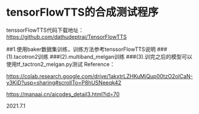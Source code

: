 # tensorFlowTTS的合成测试程序
tenssorFlowTTS代码下载地址：https://github.com/dathudeptrai/TensorFlowTTS

##1.使用baker数据集训练，训练方法参考tenssorFlowTTS说明
###(1).tacotron2训练
###(2).multiband_melgan训练
###(3).训完之后的模型可以使用tf_tactron2_melgan.py测试
Reference：

https://colab.research.google.com/drive/1akxtrLZHKuMiQup00tzO2olCaN-y3KiD?usp=sharing#scrollTo=P8hUSNeeqk42

https://manaai.cn/aicodes_detail3.html?id=70

2021.7.1